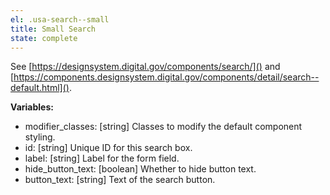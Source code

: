 ```yaml
---
el: .usa-search--small
title: Small Search
state: complete
---
```

See [https://designsystem.digital.gov/components/search/]() and
[https://components.designsystem.digital.gov/components/detail/search--default.html]().

__Variables:__
* modifier_classes: [string] Classes to modify the default component styling.
* id: [string] Unique ID for this search box.
* label: [string] Label for the form field.
* hide_button_text: [boolean] Whether to hide button text.
* button_text: [string] Text of the search button.

